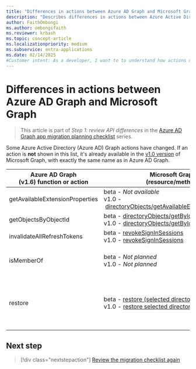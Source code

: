 ```yaml
---
title: "Differences in actions between Azure AD Graph and Microsoft Graph"
description: "Describes differences in actions between Azure Active Directory (Azure AD) Graph API and Microsoft Graph API (REST)."
author: FaithOmbongi
ms.author: ombongifaith
ms.reviewer: krbash
ms.topic: concept-article
ms.localizationpriority: medium
ms.subservice: entra-applications
ms.date: 02/14/2025
#Customer intent: As a developer, I want to to understand how actions differ between Azure AD Graph and Microsoft Graph, so that I can update my code accordingly as I migrate my app from Azure AD Graph to Microsoft Graph.
---
```


# Differences in actions between Azure AD Graph and Microsoft Graph

> This article is part of *Step 1: review API differences* in the [Azure AD Graph app migration planning checklist](migrate-azure-ad-graph-planning-checklist.md) series.

Some Azure Active Directory (Azure AD) Graph actions have changed. If an action is **not** shown in this list, it's already available in the [v1.0 version](/graph/api/overview) of Microsoft Graph, with exactly the same name as in Azure AD Graph.

|Azure AD Graph <br>(v1.6) function or action |Microsoft Graph<br>(resource/method)|Comments|
|---|---|---|
| getAvailableExtensionProperties | beta&nbsp;-&nbsp;_Not available_ <br> v1.0&nbsp;-&nbsp;[directoryObjects/getAvailableExtensionProperties](/graph/api/directoryobject-getavailableextensionproperties) |  |
| getObjectsByObjectId | beta&nbsp;-&nbsp;[directoryObjects/getByIds](/graph/api/directoryobject-getbyids?view=graph-rest-beta&preserve-view=true) <br> v1.0&nbsp;-&nbsp;[directoryObjects/getByIds](/graph/api/directoryobject-getbyids) | |
| invalidateAllRefreshTokens | beta&nbsp;-&nbsp;[revokeSignInSessions](/graph/api/user-revokesigninsessions?view=graph-rest-beta&preserve-view=true) <br> v1.0&nbsp;-&nbsp;[revokeSignInSessions](/graph/api/user-revokesigninsessions) | |
| isMemberOf | beta&nbsp;-&nbsp;_Not planned_ <br> v1.0&nbsp;-&nbsp;_Not planned_ | Use [checkMemberGroups](/graph/api/directoryobject-checkmembergroups?view=graph-rest-1.0) and [List memberOf](/graph/api/group-list-memberof) instead. |
| restore | beta&nbsp;-&nbsp;[restore&nbsp;(selected directory objects)](/graph/api/directory-deleteditems-restore?view=graph-rest-beta&preserve-view=true)<br> v1.0&nbsp;-&nbsp;[restore selected directory objects)](/graph/api/directory-deleteditems-restore) | You can also view supported directory objects such as deleted applications, users, and groups and permanently delete them. |

## Next step

> [!div class="nextstepaction"]
> [Review the migration checklist again](migrate-azure-ad-graph-planning-checklist.md)
